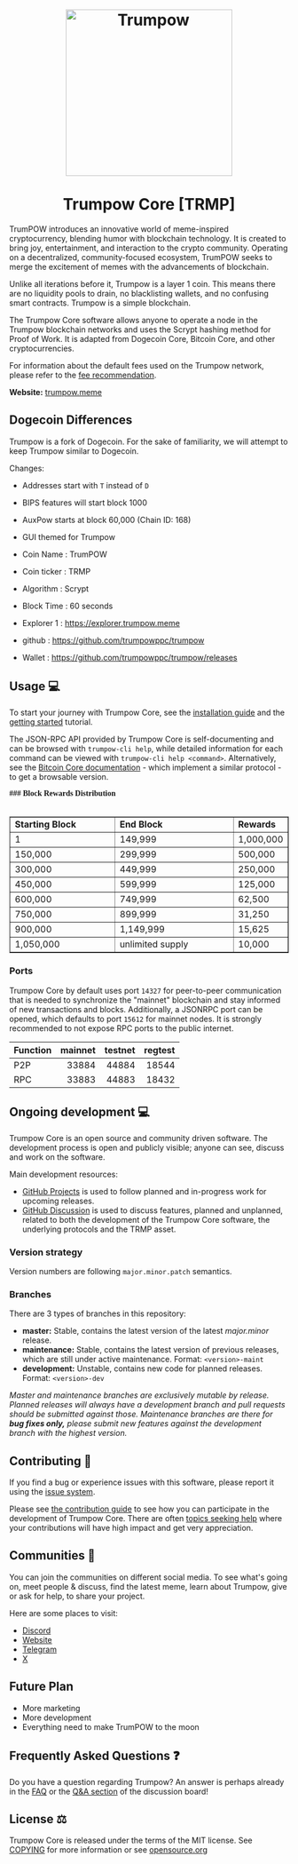 <h1 align="center">
<img src="https://i.imgur.com/sSswTOM.png" alt="Trumpow" width="300"/>
<br/><br/>
Trumpow Core [TRMP]
</h1>


TrumPOW introduces an innovative world of meme-inspired cryptocurrency, blending humor with blockchain technology. It is created to bring joy, entertainment, and interaction to the crypto community. Operating on a decentralized, community-focused ecosystem, TrumPOW seeks to merge the excitement of memes with the advancements of blockchain.

Unlike all iterations before it, Trumpow is a layer 1 coin. This means there are no liquidity pools to drain, no blacklisting wallets, and no confusing smart contracts. Trumpow is a simple blockchain.

The Trumpow Core software allows anyone to operate a node in the Trumpow blockchain networks and uses the Scrypt hashing method for Proof of Work. It is adapted from Dogecoin Core, Bitcoin Core, and other cryptocurrencies.

For information about the default fees used on the Trumpow network, please
refer to the [fee recommendation](doc/fee-recommendation.md).

**Website:** [trumpow.meme](https://trumpow.meme/)

## Dogecoin Differences

Trumpow is a fork of Dogecoin. For the sake of familiarity, we will attempt to keep Trumpow similar to Dogecoin.

Changes:

* Addresses start with `T` instead of `D`
* BIPS features will start block 1000
* AuxPow starts at block 60,000 (Chain ID: 168)
* GUI themed for Trumpow

* Coin Name    : TrumPOW
* Coin ticker  : TRMP
* Algorithm    : Scrypt
* Block Time   : 60 seconds
* Explorer 1   : https://explorer.trumpow.meme
* github       : https://github.com/trumpowppc/trumpow
* Wallet       : https://github.com/trumpowppc/trumpow/releases


## Usage 💻

To start your journey with Trumpow Core, see the [installation guide](INSTALL.md) and the [getting started](doc/getting-started.md) tutorial.

The JSON-RPC API provided by Trumpow Core is self-documenting and can be browsed with `trumpow-cli help`, while detailed information for each command can be viewed with `trumpow-cli help <command>`. Alternatively, see the [Bitcoin Core documentation](https://developer.bitcoin.org/reference/rpc/) - which implement a similar protocol - to get a browsable version.



<font face="Verdana"><b>### Block Rewards Distribution</b></font><br>
&nbsp;</p>
<table border="1" width="46%">
	<tr>
		<td width="230"><b>Starting Block</b></td>
		<td width="270"><b>End Block</b></td>
		<td><b>Rewards</b></td>
	</tr>
	<tr>
		<td width="230">1</td>
		<td width="270">149,999</td>
		<td>1,000,000</td>
	</tr>
	<tr>
		<td width="230">150,000</td>
		<td width="270">299,999</td>
		<td>500,000</td>
	</tr>
	<tr>
		<td width="230">300,000</td>
		<td width="270">449,999</td>
		<td>250,000</td>
	</tr>
	<tr>
		<td width="230">450,000</td>
		<td width="270">599,999</td>
		<td>125,000</td>
	</tr>
	<tr>
		<td width="230">600,000</td>
		<td width="270">749,999</td>
		<td>62,500</td>
	</tr>
	<tr>
		<td width="230">750,000</td>
		<td width="270">899,999</td>
		<td>31,250</td>
	</tr>
	<tr>
		<td width="230">900,000</td>
		<td width="270">1,149,999</td>
		<td>15,625</td>
	</tr>
	<tr>
		<td width="230">1,050,000</td>
		<td width="270">unlimited supply</td>
		<td>10,000</td>
	</tr>
</table>


### Ports

Trumpow Core by default uses port `14327` for peer-to-peer communication that
is needed to synchronize the "mainnet" blockchain and stay informed of new
transactions and blocks. Additionally, a JSONRPC port can be opened, which
defaults to port `15612` for mainnet nodes. It is strongly recommended to not
expose RPC ports to the public internet.

| Function | mainnet | testnet | regtest |
| :------- | ------: | ------: | ------: |
| P2P      |   33884 |   44884 |   18544 |
| RPC      |   33883 |   44883 |   18432 |

## Ongoing development 💻

Trumpow Core is an open source and community driven software. The development
process is open and publicly visible; anyone can see, discuss and work on the
software.

Main development resources:

* [GitHub Projects](https://github.com/trumpowppc/trumpow/projects) is used to
  follow planned and in-progress work for upcoming releases.
* [GitHub Discussion](https://github.com/trumpowppc/trumpow/discussions) is used
  to discuss features, planned and unplanned, related to both the development of
  the Trumpow Core software, the underlying protocols and the TRMP asset.


### Version strategy
Version numbers are following ```major.minor.patch``` semantics.

### Branches
There are 3 types of branches in this repository:

- **master:** Stable, contains the latest version of the latest *major.minor* release.
- **maintenance:** Stable, contains the latest version of previous releases, which are still under active maintenance. Format: ```<version>-maint```
- **development:** Unstable, contains new code for planned releases. Format: ```<version>-dev```

*Master and maintenance branches are exclusively mutable by release. Planned*
*releases will always have a development branch and pull requests should be*
*submitted against those. Maintenance branches are there for **bug fixes only,***
*please submit new features against the development branch with the highest version.*

## Contributing 🤝

If you find a bug or experience issues with this software, please report it
using the [issue system](https://github.com/trumpowppc/trumpow/issues/new?assignees=&labels=bug&template=bug_report.md&title=%5Bbug%5D+).

Please see [the contribution guide](CONTRIBUTING.md) to see how you can
participate in the development of Trumpow Core. There are often
[topics seeking help](https://github.com/trumpowppc/trumpow/labels/help%20wanted)
where your contributions will have high impact and get very appreciation.

## Communities 🐸

You can join the communities on different social media.
To see what's going on, meet people & discuss, find the latest meme, learn
about Trumpow, give or ask for help, to share your project.

Here are some places to visit:


* [Discord](https://discord.gg/rqtkgwsk6j)
* [Website](https://trumpow.meme/)
* [Telegram](https://t.me/trumpow)
* [X](https://x.com/trumpowpow)

## Future Plan

- More marketing
- More development
- Everything need to make TrumPOW to the moon


## Frequently Asked Questions ❓

Do you have a question regarding Trumpow? An answer is perhaps already in the [FAQ](doc/FAQ.md) or the [Q&A section](https://github.com/trumpowppc/trumpow/discussions/categories/q-a) of the discussion board!

## License ⚖️
Trumpow Core is released under the terms of the MIT license. See
[COPYING](COPYING) for more information or see
[opensource.org](https://opensource.org/licenses/MIT)
